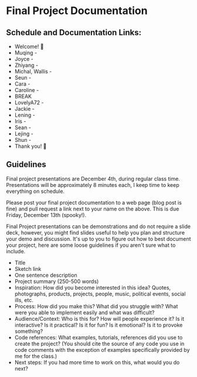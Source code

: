 # Final Project Documentation

## Schedule and Documentation Links:

- Welcome! 👋
- Muqing -
- Joyce -
- Zhiyang -
- Michal, Wallis -
- Seun -
- Cara -
- Caroline -
- BREAK
- LovelyA72 -
- Jackie -
- Lening -
- Iris -
- Sean -
- Lejing -
- Shun -
- Thank you! 💜


## Guidelines

Final project presentations are December 4th, during regular class time. Presentations will be approximately 8 minutes each, I keep time to keep everything on schedule.

Please post your final project documentation to a web page (blog post is fine) and pull request a link next to your name on the above. This is due Friday, December 13th (spooky!).

Final Project presentations can be demonstrations and do not require a slide deck, however, you might find slides useful to help you plan and structure your demo and discussion. It's up to you to figure out how to best document your project, here are some loose guidelines if you aren't sure what to include.

- Title
- Sketch link
- One sentence description
- Project summary (250-500 words)
- Inspiration: How did you become interested in this idea? Quotes, photographs, products, projects, people, music, political events, social ills, etc.
- Process: How did you make this? What did you struggle with? What were you able to implement easily and what was difficult?
- Audience/Context: Who is this for? How will people experience it? Is it interactive? Is it practical? Is it for fun? Is it emotional? Is it to provoke something?
- Code references: What examples, tutorials, references did you use to create the project? (You should cite the source of any code you use in code comments with the exception of examples specifically provided by me for the class.)
- Next steps: If you had more time to work on this, what would you do next?

